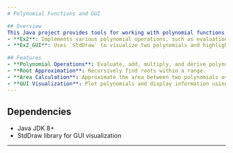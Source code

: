 ```yaml
---
# Polynomial Functions and GUI

## Overview
This Java project provides tools for working with polynomial functions, including a GUI for visualization. The repository contains two main classes:
- **Ex2**: Implements various polynomial operations, such as evaluation, root finding, addition, and area calculation.
- **Ex2_GUI**: Uses `StdDraw` to visualize two polynomials and highlight the area between them.

## Features
- **Polynomial Operations**: Evaluate, add, multiply, and derive polynomials.
- **Root Approximation**: Recursively find roots within a range.
- **Area Calculation**: Approximate the area between two polynomials over a range.
- **GUI Visualization**: Plot polynomials and display information using `StdDraw`.
---
```

## Dependencies
- Java JDK 8+
- StdDraw library for GUI visualization

---
